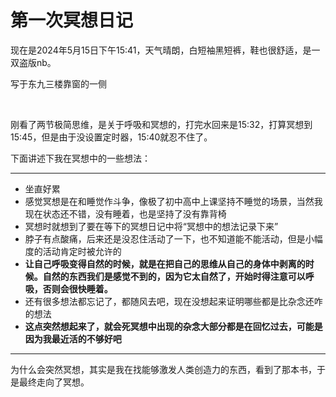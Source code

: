 # 第一次冥想日记

现在是2024年5月15日下午15:41，天气晴朗，白短袖黑短裤，鞋也很舒适，是一双盗版nb。

写于东九三楼靠窗的一侧

<br>

刚看了两节极简思维，是关于呼吸和冥想的，打完水回来是15:32，打算冥想到15:45，但是由于没设置定时器，15:40就忍不住了。

下面讲述下我在冥想中的一些想法：

---

- 坐直好累
- 感觉冥想是在和睡觉作斗争，像极了初中高中上课坚持不睡觉的场景，当然我现在状态还不错，没有睡着，也是坚持了没有靠背椅
- 冥想时就想到了要在等下的冥想日记中将“冥想中的想法记录下来”
- 脖子有点酸痛，后来还是没忍住活动了一下，也不知道能不能活动，但是小幅度的活动肯定时被允许的
- **让自己呼吸变得自然的时候，就是在把自己的思维从自己的身体中剥离的时候。自然的东西我们是感觉不到的，因为它太自然了，开始时得注意可以呼吸，否则会很快睡着。**
- 还有很多想法都忘记了，都随风去吧，现在没想起来证明哪些都是比杂念还咋的想法
- **这点突然想起来了，就会死冥想中出现的杂念大部分都是在回忆过去，可能是因为我最近活的不够好吧**

---

为什么会突然冥想，其实是我在找能够激发人类创造力的东西，看到了那本书，于是最终走向了冥想。